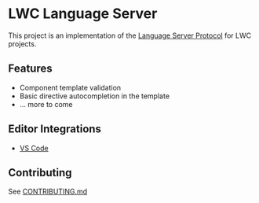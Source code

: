 # LWC Language Server

This project is an implementation of the [Language Server Protocol](https://github.com/Microsoft/language-server-protocol) for LWC projects. 

## Features

* Component template validation
* Basic directive autocompletion in the template
* ... more to come

## Editor Integrations

* [VS Code](https://git.soma.salesforce.com/lwc/lwc-vscode)

## Contributing

See [CONTRIBUTING.md](/CONTRIBUTING.md)
